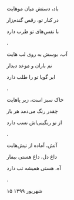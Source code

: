 <!--
.. title: چهار عنصر
.. slug: 4_onsor
.. date: 2020-09-05 13:31:11 UTC
.. tags: غزل‌واره
.. category: 
.. link: 
.. description: 
.. type: text
-->


باد، دستش میان موهایت

در کنار تو، رقص گندم‌زار

با نفس‌های تو طرب دارد

.




آب، بوسش به روی لب هایت

نم باران و موعد دیدار

ابر گویا تو را طلب دارد

.



خاک سبز است، زیر پاهایت

چقدر رنگ می‌دمد هر بار

از تو رنگینی‌اش نسب دارد

.




آتش، آماده از تپش‌هایت

داغ دل، داغ هستی بیمار

آه، هستی همیشه تب دارد

.



۱۵ شهریور ۱۳۹۹
